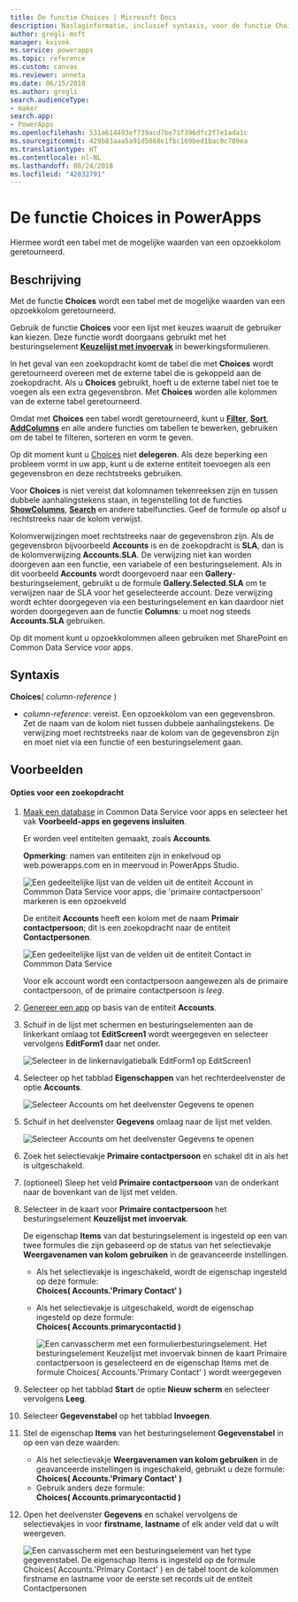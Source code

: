 ```yaml
---
title: De functie Choices | Microsoft Docs
description: Naslaginformatie, inclusief syntaxis, voor de functie Choices in PowerApps
author: gregli-msft
manager: kvivek
ms.service: powerapps
ms.topic: reference
ms.custom: canvas
ms.reviewer: anneta
ms.date: 06/15/2018
ms.author: gregli
search.audienceType:
- maker
search.app:
- PowerApps
ms.openlocfilehash: 531a614493ef739acd7be71f396dfc2f7e1ada1c
ms.sourcegitcommit: 429b83aaa5a91d5868e1fbc169bed1bac0c709ea
ms.translationtype: HT
ms.contentlocale: nl-NL
ms.lasthandoff: 08/24/2018
ms.locfileid: "42832791"
---
```

# <a name="choices-function-in-powerapps"></a>De functie Choices in PowerApps
Hiermee wordt een tabel met de mogelijke waarden van een opzoekkolom geretourneerd.

## <a name="description"></a>Beschrijving
Met de functie **Choices** wordt een tabel met de mogelijke waarden van een opzoekkolom geretourneerd.  

Gebruik de functie **Choices** voor een lijst met keuzes waaruit de gebruiker kan kiezen. Deze functie wordt doorgaans gebruikt met het besturingselement [**Keuzelijst met invoervak**](../controls/control-combo-box.md) in bewerkingsformulieren.

In het geval van een zoekopdracht komt de tabel die met **Choices** wordt geretourneerd overeen met de externe tabel die is gekoppeld aan de zoekopdracht. Als u **Choices** gebruikt, hoeft u de externe tabel niet toe te voegen als een extra gegevensbron. Met **Choices** worden alle kolommen van de externe tabel geretourneerd.

Omdat met **Choices** een tabel wordt geretourneerd, kunt u [ **Filter**](function-filter-lookup.md), [**Sort**](function-sort.md), [**AddColumns**](function-table-shaping.md) en alle andere functies om tabellen te bewerken, gebruiken om de tabel te filteren, sorteren en vorm te geven. 

Op dit moment kunt u [Choices](../delegation-overview.md) niet **delegeren**. Als deze beperking een probleem vormt in uw app, kunt u de externe entiteit toevoegen als een gegevensbron en deze rechtstreeks gebruiken. 

Voor **Choices** is niet vereist dat kolomnamen tekenreeksen zijn en tussen dubbele aanhalingstekens staan, in tegenstelling tot de functies [**ShowColumns**](function-table-shaping.md), [**Search**](function-filter-lookup.md) en andere tabelfuncties. Geef de formule op alsof u rechtstreeks naar de kolom verwijst.

Kolomverwijzingen moet rechtstreeks naar de gegevensbron zijn. Als de gegevensbron bijvoorbeeld **Accounts** is en de zoekopdracht is **SLA**, dan is de kolomverwijzing **Accounts.SLA**. De verwijzing niet kan worden doorgeven aan een functie, een variabele of een besturingselement. Als in dit voorbeeld **Accounts** wordt doorgevoerd naar een **Gallery**-besturingselement, gebruikt u de formule **Gallery.Selected.SLA** om te verwijzen naar de SLA voor het geselecteerde account. Deze verwijzing wordt echter doorgegeven via een besturingselement en kan daardoor niet worden doorgegeven aan de functie **Columns**: u moet nog steeds **Accounts.SLA** gebruiken.

Op dit moment kunt u opzoekkolommen alleen gebruiken met SharePoint en Common Data Service voor apps.

## <a name="syntax"></a>Syntaxis
**Choices**( *column-reference* )

* *column-reference*: vereist.  Een opzoekkolom van een gegevensbron. Zet de naam van de kolom niet tussen dubbele aanhalingstekens. De verwijzing moet rechtstreeks naar de kolom van de gegevensbron zijn en moet niet via een functie of een besturingselement gaan.

## <a name="examples"></a>Voorbeelden

#### <a name="choices-for-a-lookup"></a>Opties voor een zoekopdracht

1. [Maak een database](../../../administrator/create-database.md) in Common Data Service voor apps en selecteer het vak **Voorbeeld-apps en gegevens insluiten**.

    Er worden veel entiteiten gemaakt, zoals **Accounts**.

    **Opmerking**: namen van entiteiten zijn in enkelvoud op web.powerapps.com en in meervoud in PowerApps Studio.

    ![Een gedeeltelijke lijst van de velden uit de entiteit Account in Commmon Data Service voor apps, die 'primaire contactpersoon' markeren is een opzoekveld](media/function-choices/entity-account.png)

    De entiteit **Accounts** heeft een kolom met de naam **Primair contactpersoon**; dit is een zoekopdracht naar de entiteit **Contactpersonen**.  

    ![Een gedeeltelijke lijst van de velden uit de entiteit Contact in Commmon Data Service](media/function-choices/entity-contact.png)

    Voor elk account wordt een contactpersoon aangewezen als de primaire contactpersoon, of de primaire contactpersoon is *leeg*.

2. [Genereer een app](../data-platform-create-app.md) op basis van de entiteit **Accounts**.

3. Schuif in de lijst met schermen en besturingselementen aan de linkerkant omlaag tot **EditScreen1** wordt weergegeven en selecteer vervolgens **EditForm1** daar net onder.

    ![Selecteer in de linkernavigatiebalk EditForm1 op EditScreen1](media/function-choices/select-editform.png)

4. Selecteer op het tabblad **Eigenschappen** van het rechterdeelvenster de optie **Accounts**.

    ![Selecteer Accounts om het deelvenster Gegevens te openen](media/function-choices/open-data-pane.png)

5. Schuif in het deelvenster **Gegevens** omlaag naar de lijst met velden.

    ![Selecteer Accounts om het deelvenster Gegevens te openen](media/function-choices/field-list.png)

6. Zoek het selectievakje **Primaire contactpersoon** en schakel dit in als het is uitgeschakeld.

7. (optioneel) Sleep het veld **Primaire contactpersoon** van de onderkant naar de bovenkant van de lijst met velden.

8. Selecteer in de kaart voor **Primaire contactpersoon** het besturingselement **Keuzelijst met invoervak**.

    De eigenschap **Items** van dat besturingselement is ingesteld op een van twee formules die zijn gebaseerd op de status van het selectievakje **Weergavenamen van kolom gebruiken** in de geavanceerde instellingen.

   - Als het selectievakje is ingeschakeld, wordt de eigenschap ingesteld op deze formule:<br>**Choices( Accounts.'Primary Contact' )**
   - Als het selectievakje is uitgeschakeld, wordt de eigenschap ingesteld op deze formule:<br>**Choices( Accounts.primarycontactid )**

     ![Een canvasscherm met een formulierbesturingselement. Het besturingselement **Keuzelijst met invoervak** binnen de kaart **Primaire contactpersoon** is geselecteerd en de eigenschap Items met de formule Choices( Accounts.'Primary Contact' ) wordt weergegeven](media/function-choices/accounts-primary-contact.png)

9. Selecteer op het tabblad **Start** de optie **Nieuw scherm**  en selecteer vervolgens **Leeg**.

10. Selecteer **Gegevenstabel** op het tabblad **Invoegen**.

11. Stel de eigenschap **Items** van het besturingselement **Gegevenstabel** in op een van deze waarden:

     - Als het selectievakje **Weergavenamen van kolom gebruiken** in de geavanceerde instellingen is ingeschakeld, gebruikt u deze formule:<br>**Choices( Accounts.'Primary Contact' )**
     - Gebruik anders deze formule:<br>**Choices( Accounts.primarycontactid )**

12. Open het deelvenster **Gegevens** en schakel vervolgens de selectievakjes in voor **firstname**, **lastname** of elk ander veld dat u wilt weergeven.

     ![Een canvasscherm met een besturingselement van het type gegevenstabel. De eigenschap Items is ingesteld op de formule Choices( Accounts.'Primary Contact' ) en de tabel toont de kolommen firstname en lastname voor de eerste set records uit de entiteit Contactpersonen](media/function-choices/full-accounts-pc.png)
